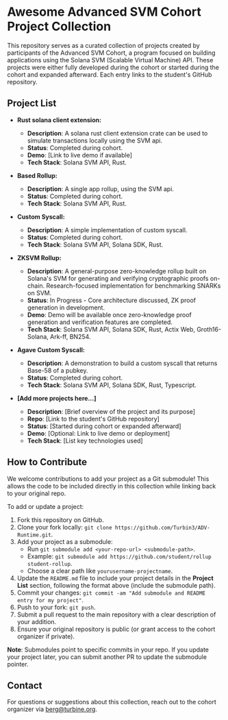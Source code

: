 # Awesome Advanced SVM Cohort Project Collection

This repository serves as a curated collection of projects created by participants of the Advanced SVM Cohort, a program focused on building applications using the Solana SVM (Scalable Virtual Machine) API. These projects were either fully developed during the cohort or started during the cohort and expanded afterward. Each entry links to the student's GitHub repository.


## Project List

- **Rust solana client extension:**
  - **Description**: A solana rust client extension crate can be used to simulate transactions locally using the SVM api.
  - **Status**: Completed during cohort.
  - **Demo**: [Link to live demo if available]
  - **Tech Stack**: Solana SVM API, Rust.

- **Based Rollup:**
  - **Description**: A single app rollup, using the SVM api.
  - **Status**: Completed during cohort.
  - **Tech Stack**: Solana SVM API, Rust.

- **Custom Syscall:**
  - **Description**: A simple implementation of custom syscall. 
  - **Status**: Completed during cohort.
  - **Tech Stack**: Solana SVM API, Solana SDK, Rust.

- **ZKSVM Rollup:**
  - **Description**: A general-purpose zero-knowledge rollup built on Solana's SVM for generating and verifying cryptographic proofs on-chain. Research-focused implementation for benchmarking SNARKs on SVM.
  - **Status**: In Progress - Core architecture discussed, ZK proof generation in development.
  - **Demo**: Demo will be available once zero-knowledge proof generation and verification features are completed.
  - **Tech Stack**: Solana SVM API, Solana SDK, Rust, Actix Web, Groth16-Solana, Ark-ff, BN254.

- **Agave Custom Syscall:**
  - **Description**: A demonstration to build a custom syscall that returns Base-58 of a pubkey.
  - **Status**: Completed during cohort.
  - **Tech Stack**: Solana SVM API, Solana SDK, Rust, Typescript.

- **[Add more projects here...]**
  - **Description**: [Brief overview of the project and its purpose]
  - **Repo**: [Link to the student's GitHub repository]
  - **Status**: [Started during cohort or expanded afterward]
  - **Demo**: [Optional: Link to live demo or deployment]
  - **Tech Stack**: [List key technologies used]

## How to Contribute
We welcome contributions to add your project as a Git submodule! This allows the code to be included directly in this collection while linking back to your original repo.

To add or update a project:
1. Fork this repository on GitHub.
2. Clone your fork locally: `git clone https://github.com/Turbin3/ADV-Runtime.git`.
3. Add your project as a submodule:
   - Run `git submodule add <your-repo-url> <submodule-path>`.
   - Example: `git submodule add https://github.com/student/rollup student-rollup`.
   - Choose a clear path like `yourusername-projectname`.
4. Update the `README.md` file to include your project details in the **Project List** section, following the format above (include the submodule path).
5. Commit your changes: `git commit -am "Add submodule and README entry for my project"`.
6. Push to your fork: `git push`.
7. Submit a pull request to the main repository with a clear description of your addition.
8. Ensure your original repository is public (or grant access to the cohort organizer if private).

**Note**: Submodules point to specific commits in your repo. If you update your project later, you can submit another PR to update the submodule pointer.

## Contact
For questions or suggestions about this collection, reach out to the cohort organizer via berg@turbine.org.
